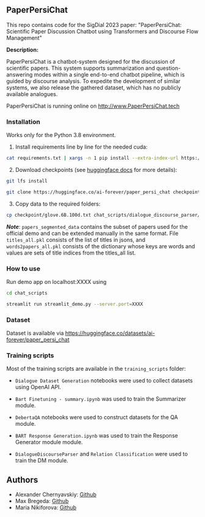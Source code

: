 ## PaperPersiChat

This repo contains code for the SigDial 2023 paper: "PaperPersiChat: Scientific Paper Discussion Chatbot using Transformers and Discourse Flow Management"


**Description:**

PaperPersiChat is a chatbot-system designed for the discussion of scientific papers. This system supports summarization and question-answering modes within a single end-to-end chatbot pipeline, which is guided by discourse analysis. To expedite the development of similar systems, we also release the gathered dataset, which has no publicly available analogues.

PaperPersiChat is running online on http://www.PaperPersiChat.tech



### Installation

Works only for the Python 3.8 environment.

1) Install requirements line by line for the needed cuda:

```bash
cat requirements.txt | xargs -n 1 pip install --extra-index-url https://download.pytorch.org/whl/cu111
```

2) Download checkpoints (see [huggingface docs](https://huggingface.co/docs/hub/models-downloading) for more details):

```bash
git lfs install
```
```bash
git clone https://huggingface.co/ai-forever/paper_persi_chat checkpoint
```

3) Copy data to the required folders:

```bash
cp checkpoint/glove.6B.100d.txt chat_scripts/dialogue_discourse_parser/glove/ && cp -r checkpoint/convokit_50_model chat_scripts/dialogue_discourse_parser/convokit_50_model && cp checkpoint/convokit_dials_train.json chat_scripts/dialogue_discourse_parser/data
```


***Note***: ```papers_segmented_data``` contains the subset of papers used for the official demo and can be extended manually in the same format. File ```titles_all.pkl``` consists  of the list of titles in jsons, and ```words2papers_all.pkl``` consists of the dictionary whose keys are words and values are sets of title indices from the titles_all list.


### How to use

Run demo app on localhost:XXXX using     

```bash
cd chat_scripts
```
```bash
streamlit run streamlit_demo.py --server.port=XXXX
```

### Dataset

Dataset is available via https://huggingface.co/datasets/ai-forever/paper_persi_chat

### Training scripts

Most of the training scripts are available in the ```training_scripts``` folder:

- ```Dialogue Dataset Generation``` notebooks were used to collect datasets using OpenAI API.

- ```Bart Finetuning - summary.ipynb``` was used to train the Summarizer module.

- ```DebertaQA``` notebooks were used to construct datasets for the QA module. 

- ```BART Response Generation.ipynb``` was used to train the Response Generator module module.

- ```DialogueDiscourseParser``` and ```Relation Classification``` were used to train the DM module.


## Authors

+ Alexander Chernyavskiy: [Github](https://github.com/alchernyavskiy)
+ Max Bregeda: [Github](https://github.com/mbregeda)
+ Maria Nikiforova: [Github](https://github.com/benzom)
